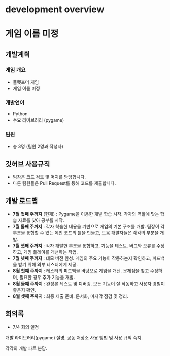 # development overview

# 게임 이름 미정

## 개발계획

### 게임 개요

- 플랫포머 게임
- 게임 이름 미정

### 개발언어

- Python
- 주요 라이브러리 (pygame)

### 팀원

- 총 3명 (팀원 2명과 작성자)

## 깃허브 사용규칙

- 팀장은 코드 검토 및 머지를 담당합니다.
- 다른 팀원들은 Pull Request를 통해 코드를 제출합니다.

## 개발 로드맵

- **7월 첫째 주까지** (현재) : Pygame을 이용한 개발 학습 시작. 각자의 역할에 맞는 학습 자료를 찾아 공부를 시작.
- **7월 둘째 주까지** : 각자 학습한 내용을 기반으로 게임의 기본 구조를 개발. 팀장이 각 부분을 통합할 수 있는 메인 코드의 틀을 만들고, 도움 개발자들은 각각의 부분을 개발.
- **7월 셋째 주까지** : 각자 개발한 부분을 통합하고, 기능을 테스트. 버그와 오류를 수정하고, 게임 플레이를 개선하는 작업.
- **7월 넷째 주까지** : 데모 버전 완성. 게임의 주요 기능이 작동하는지 확인하고, 피드백을 받기 위해 외부 테스터에게 제공.
- **8월 첫째 주까지** : 테스터의 피드백을 바탕으로 게임을 개선. 문제점을 찾고 수정하며, 필요한 경우 추가 기능을 개발.
- **8월 둘째 주까지** : 완성본 테스트 및 디버깅. 모든 기능이 잘 작동하고 사용자 경험이 좋은지 확인.
- **8월 셋째 주까지** : 최종 제출 준비. 문서화, 마지막 점검 및 정리.

## 회의록

- 7/4 회의 일정

개발 라이브러리(pygame) 설명, 공동 저장소 사용 방법 및 사용 규칙 숙지.

각각의 개발 파트 분담.
